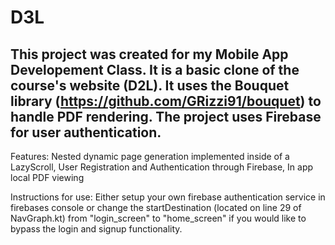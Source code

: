 # D3L
## This project was created for my Mobile App Developement Class. It is a basic clone of the course's website (D2L). It uses the Bouquet library (https://github.com/GRizzi91/bouquet) to handle PDF rendering. The project uses Firebase for user authentication.



Features: 
Nested dynamic page generation implemented inside of a LazyScroll,
User Registration and Authentication through Firebase,
In app local PDF viewing

Instructions for use:
Either setup your own firebase authentication service in firebases console or change the startDestination (located on line 29 of NavGraph.kt) from "login_screen" to "home_screen" if you would like to bypass the login and signup functionality.
